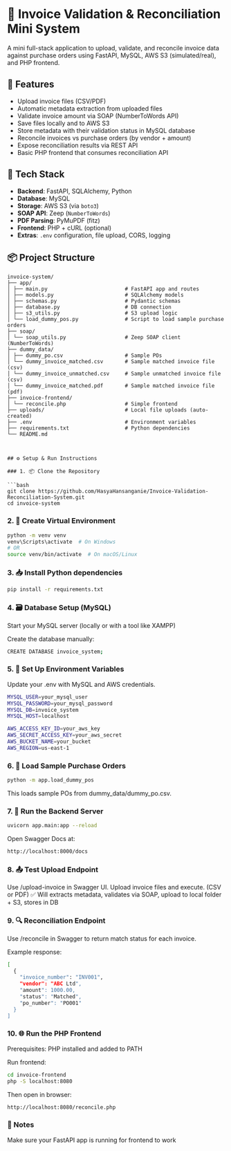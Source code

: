# 🧾 Invoice Validation & Reconciliation Mini System

A mini full-stack application to upload, validate, and reconcile invoice data against purchase orders using FastAPI, MySQL, AWS S3 (simulated/real), and PHP frontend.


## 🚀 Features

- Upload invoice files (CSV/PDF)
- Automatic metadata extraction from uploaded files
- Validate invoice amount via SOAP (NumberToWords API)
- Save files locally and to AWS S3
- Store metadata with their validation status in MySQL database
- Reconcile invoices vs purchase orders (by vendor + amount)
- Expose reconciliation results via REST API
- Basic PHP frontend that consumes reconciliation API


## 🧰 Tech Stack

- **Backend**: FastAPI, SQLAlchemy, Python
- **Database**: MySQL
- **Storage**: AWS S3 (via `boto3`) 
- **SOAP API**: Zeep (`NumberToWords`)
- **PDF Parsing**: PyMuPDF (fitz)
- **Frontend**: PHP + cURL (optional)
- **Extras**: `.env` configuration, file upload, CORS, logging



## 📦 Project Structure

```text
invoice-system/
├── app/
│ ├── main.py                         # FastAPI app and routes
│ ├── models.py                       # SQLAlchemy models
│ ├── schemas.py                      # Pydantic schemas
│ ├── database.py                     # DB connection
│ ├── s3_utils.py                     # S3 upload logic
│ └── load_dummy_pos.py               # Script to load sample purchase orders
├── soap/
│ └── soap_utils.py                   # Zeep SOAP client (NumberToWords)
├── dummy_data/
│ ├── dummy_po.csv                    # Sample POs
│ └── dummy_invoice_matched.csv       # Sample matched invoice file (csv)
│ └── dummy_invoice_unmatched.csv     # Sample unmatched invoice file (csv)
│ └── dummy_invoice_matched.pdf       # Sample matched invoice file (pdf)
├── invoice-frontend/
│ └── reconcile.php                   # Simple frontend
├── uploads/                          # Local file uploads (auto-created)
├── .env                              # Environment variables
├── requirements.txt                  # Python dependencies
└── README.md



## ⚙️ Setup & Run Instructions

### 1. 📦 Clone the Repository

```bash
git clone https://github.com/HasyaHansanganie/Invoice-Validation-Reconciliation-System.git
cd invoice-system
```

### 2. 🐍 Create Virtual Environment

```bash
python -m venv venv
venv\Scripts\activate  # On Windows
# OR
source venv/bin/activate  # On macOS/Linux
```

### 3. 📥 Install Python dependencies

```bash
pip install -r requirements.txt
```

### 4. 🗃️ Database Setup (MySQL)
Start your MySQL server (locally or with a tool like XAMPP)

Create the database manually:

```bash
CREATE DATABASE invoice_system;
```

### 5. 🔐 Set Up Environment Variables

Update your .env with MySQL and AWS credentials.

```bash
MYSQL_USER=your_mysql_user
MYSQL_PASSWORD=your_mysql_password
MYSQL_DB=invoice_system
MYSQL_HOST=localhost

AWS_ACCESS_KEY_ID=your_aws_key
AWS_SECRET_ACCESS_KEY=your_aws_secret
AWS_BUCKET_NAME=your_bucket
AWS_REGION=us-east-1
```

### 6. 🧪 Load Sample Purchase Orders

```bash
python -m app.load_dummy_pos
```

This loads sample POs from dummy_data/dummy_po.csv.

### 7. 🚀 Run the Backend Server

```bash
uvicorn app.main:app --reload
```

Open Swagger Docs at:
```bash
http://localhost:8000/docs
```

### 8. 📤 Test Upload Endpoint

Use /upload-invoice in Swagger UI.
Upload invoice files and execute. (CSV or PDF)
✅ Will extracts metadata, validates via SOAP, upload to local folder + S3, stores in DB

### 9. 🔍 Reconciliation Endpoint

Use /reconcile in Swagger to return match status for each invoice.

Example response:

```bash
[
  {
    "invoice_number": "INV001",
    "vendor": "ABC Ltd",
    "amount": 1000.00,
    "status": "Matched",
    "po_number": "PO001"
  }
]
```

### 10. 🌐 Run the PHP Frontend

Prerequisites:
PHP installed and added to PATH

Run frontend:
```bash
cd invoice-frontend
php -S localhost:8080
```

Then open in browser:
```bash
http://localhost:8080/reconcile.php
```

### 📝 Notes
Make sure your FastAPI app is running for frontend to work

